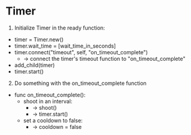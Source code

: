 # Timer

1. Initialize Timer in the ready function:
+ timer = Timer.new()
+ timer.wait_time = [wait_time_in_seconds]
+ timer.connect("timeout", self, "on_timeout_complete")
    - -> connect the timer's timeout function to "on_timeout_complete" 
+ add_child(timer)
+ timer.start()

2. Do something with the on_timeout_complete function
+ func on_timeout_complete():
    + shoot in an interval:
        - -> shoot()
        - -> timer.start()
    + set a cooldown to false:
        - -> cooldown = false